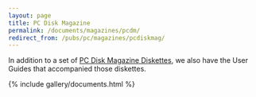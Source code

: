 ```yaml
---
layout: page
title: PC Disk Magazine
permalink: /documents/magazines/pcdm/
redirect_from: /pubs/pc/magazines/pcdiskmag/
---
```


In addition to a set of [PC Disk Magazine Diskettes](/disks/pcx86/shareware/pcdiskmag/), we also have the
User Guides that accompanied those diskettes.

{% include gallery/documents.html %}
